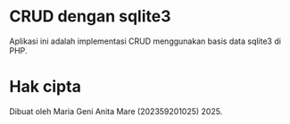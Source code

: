 # CRUD dengan sqlite3

Aplikasi ini adalah implementasi CRUD menggunakan basis data sqlite3 di PHP.

# Hak cipta

Dibuat oleh Maria Geni Anita Mare (202359201025) 2025.
